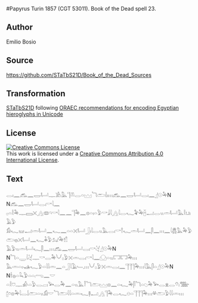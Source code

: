 #Papyrus Turin 1857 (CGT 53011). Book of the Dead spell 23.

## Author 

Emilio Bosio

## Source 

https://github.com/STaTbS21D/Book_of_the_Dead_Sources

## Transformation 

[STaTbS21D](https://statbs21d.github.io/) following [ORAEC recommendations for encoding Egyptian hieroglyphs in Unicode](https://github.com/oraec/recommendations-encoding-hieroglyphs)

## License 

<a rel="license" href="http://creativecommons.org/licenses/by/4.0/"><img alt="Creative Commons License" style="border-width:0" src="https://i.creativecommons.org/l/by/4.0/88x31.png" /></a><br />This work is licensed under a <a rel="license" href="http://creativecommons.org/licenses/by/4.0/">Creative Commons Attribution 4.0 International License</a>.

## Text 

<hiero><rubrum>𓂋𓏤𓈖𓃹𓈖𓉿𓂡𓊃𓀀𓏤𓅓𓊹𓌨𓂋𓏏𓈉</rubrum>𓆓𓂧𓌃𓏤𓏥𓃹𓈖𓉿𓂡𓂋𓏤𓈖𓊨𓇳𓅆N<br>
N𓃹𓈖𓉿𓂡𓂋𓏤𓎡𓇋𓈖<br>
𓊪𓏏𓎛𓅆𓊃𓈙𓏴𓂻𓂏𓄹𓎡𓇋𓈖𓈖𓊹𓅆𓈖𓊖𓏏𓏤𓏏𓅱𓎡𓇍𓇋𓂻𓇋𓂋𓆑𓅝𓅆𓐢𓂝𓂋𓏭𓏛𓂡𓅓𓎛𓂓𓏤𓄿𓅱<br>
𓀁𓆑𓊠𓂝𓏛𓂡𓈖𓆑𓈖𓏏𓏏𓏴𓂡𓃀𓏤𓇋𓂋𓏭𓅓𓂋𓏤𓎡𓍙𓆑𓏛𓂡𓈖𓋴𓈖𓏥𓈖𓇋𓆣𓅓𓅆𓅱𓂧𓐍𓏴𓂡𓈖𓆑𓇓𓅱𓃫𓅆𓀸<br>
𓄿𓅱𓏭𓏛𓂡𓆑𓋴𓈖𓏥𓃹𓈖𓉿𓂡𓂋𓏤𓎡𓋔𓊨𓇳𓅆N<br>
N𓆓𓏏𓇾𓇋𓋔𓊃𓎡𓂋𓅆𓄋𓊪𓅱𓏴𓏛𓂋𓏤𓎡𓇋𓈖𓈌𓏏𓏭𓉐𓉐𓅆𓏥<br>
𓅓𓏛𓏏𓏤𓊛𓆑𓅱𓏏𓇋𓇋𓏛𓈖𓏏𓃀𓇋𓄿𓄑𓈒𓏥𓄋𓊪𓅱𓏴𓏛𓂋𓏤𓈖𓊹𓊹𓊹𓅆𓏥𓇋𓅓𓋴𓏏𓊨𓇳𓅆N<br>
N𓌂𓐍𓏏𓆗𓅱𓏏𓏏𓂺𓈖𓎟<br>
𓏏𓎛𓈞𓊃𓀉𓏏𓅱𓂋𓐞𓏤𓅨𓂋𓅆𓈖𓏏𓏭𓅓𓍋𓆓𓂧𓈉𓊖𓈖𓏏𓆑𓅆𓋴𓆓𓏏𓆇𓅆𓅨𓂋𓁷𓂋𓄣𓏤𓅢<br>
𓉺𓏌𓊖𓅆𓇋𓂋𓌃𓂧𓏏𓏭𓀁𓎟𓆓𓂧𓇋𓇋𓏏𓏛𓆑𓊢𓂝𓂻𓊹𓅆𓂋𓆑𓇷𓏏𓊹𓊹𓊹𓅆𓏥𓋬𓂧𓅱𓇋𓇋𓏛𓏥<br></hiero>